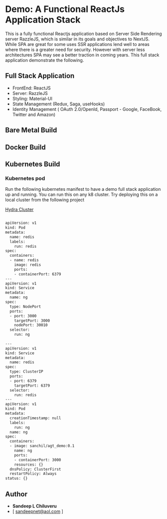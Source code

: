 # Demo: A Functional ReactJs Application Stack

This is a fully functional Reactjs application based on Server Side Rendering server RazzleJS, which is similar in its goals and objectives to NextJS. While SPA are great for some uses SSR applications lend well to areas where there is a greater need for security. However with server less architectures SPA may see a better traction in coming years. This full stack application demonstrate the following.

## Full Stack Application
- FrontEnd: ReactJS
- Server: RazzleJS
- Styling: Material-UI
- State Management (Redux, Saga, useHooks)
- Identity Management ( OAuth 2.0/OpenId, Passport - Google, FaceBook, Twitter and Amazon)


## Bare Metal Build


## Docker Build


## Kubernetes Build

### Kubernetes pod


Run the following kubernetes manifest to have a demo full stack application up and running. You can run this on any k8 cluster. Try deploying this on a local cluster from the following project

[Hydra Cluster](https://github.com/sanchil/hydra_cluster)

```sh

apiVersion: v1
kind: Pod
metadata:
  name: redis
  labels:
    run: redis
spec:
  containers:
  - name: redis
    image: redis
    ports:
    - containerPort: 6379
---
apiVersion: v1
kind: Service
metadata:
  name: ng
spec:
  type: NodePort
  ports:
  - port: 3000
    targetPort: 3000
    nodePort: 30010
  selector:
    run: ng
 
---
apiVersion: v1
kind: Service
metadata:
  name: redis
spec:
  type: ClusterIP
  ports: 
  - port: 6379
    targetPort: 6379
  selector:
    run: redis
---
apiVersion: v1
kind: Pod
metadata:
  creationTimestamp: null
  labels:
    run: ng
  name: ng
spec:
  containers:
  - image: sanchil/agt_demo:0.1
    name: ng
    ports:
    - containerPort: 3000
    resources: {}
  dnsPolicy: ClusterFirst
  restartPolicy: Always
status: {}

```

## Author

* **Sandeep L Chiluveru** 
* [ sandeepnet@aol.com ]

